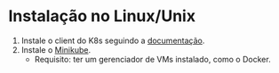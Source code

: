 # Instalação no Linux/Unix

1. Instale o client do K8s seguindo a [documentação](https://kubernetes.io/docs/tasks/tools/).
2. Instale o [Minikube](https://minikube.sigs.k8s.io/docs/start/).
    - Requisito: ter um gerenciador de VMs instalado, como o Docker.
